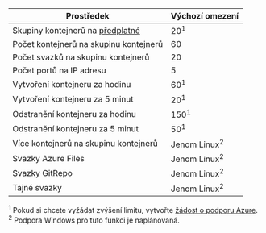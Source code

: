 | Prostředek | Výchozí omezení |
| --- | :--- |
| Skupiny kontejnerů na [předplatné](../articles/billing-buy-sign-up-azure-subscription.md) | 20<sup>1</sup> |
| Počet kontejnerů na skupinu kontejnerů | 60 |
| Počet svazků na skupinu kontejnerů | 20 |
| Počet portů na IP adresu | 5 |
| Vytvoření kontejneru za hodinu |60<sup>1</sup> |
| Vytvoření kontejneru za 5 minut | 20<sup>1</sup> |
| Odstranění kontejneru za hodinu | 150<sup>1</sup> |
| Odstranění kontejneru za 5 minut | 50<sup>1</sup> |
| Více kontejnerů na skupinu kontejnerů | Jenom Linux<sup>2</sup> |
| Svazky Azure Files | Jenom Linux<sup>2</sup> |
| Svazky GitRepo | Jenom Linux<sup>2</sup> |
| Tajné svazky | Jenom Linux<sup>2</sup> |

<sup>1</sup> Pokud si chcete vyžádat zvýšení limitu, vytvořte [žádost o podporu Azure][azure-support].<br />
<sup>2</sup> Podpora Windows pro tuto funkci je naplánovaná.

<!-- LINKS - External -->
[azure-support]: https://ms.portal.azure.com/#blade/Microsoft_Azure_Support/HelpAndSupportBlade/newsupportrequest
